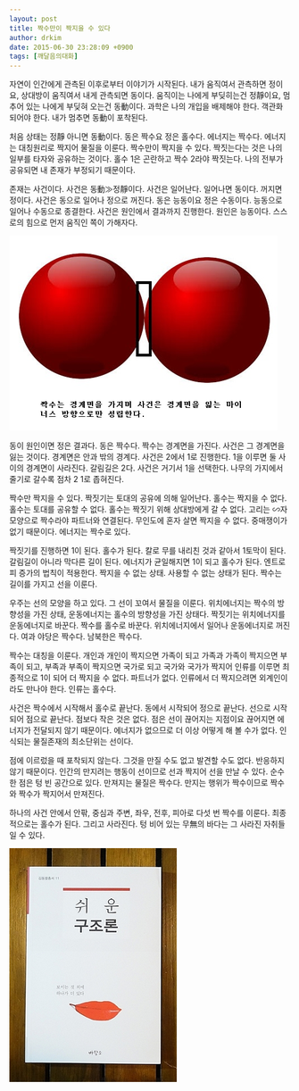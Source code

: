 ```yaml
---
layout: post
title: 짝수만이 짝지을 수 있다
author: drkim
date: 2015-06-30 23:28:09 +0900
tags: [깨달음의대화]
---
```

자연이 인간에게 관측된 이후로부터 이야기가 시작된다. 내가 움직여서 관측하면 정이요, 상대방이 움직여서 내게 관측되면 동이다. 움직이는 나에게 부딪히는건 정靜이요, 멈추어 있는 나에게 부딪혀 오는건 동動이다. 과학은 나의 개입을 배제해야 한다. 객관화 되어야 한다. 내가 멈추면 동動이 포착된다. 

  


처음 상태는 정靜 아니면 동動이다. 동은 짝수요 정은 홀수다. 에너지는 짝수다. 에너지는 대칭원리로 짝지어 물질을 이룬다. 짝수만이 짝지을 수 있다. 짝짓는다는 것은 나의 일부를 타자와 공유하는 것이다. 홀수 1은 곤란하고 짝수 2라야 짝짓는다. 나의 전부가 공유되면 내 존재가 부정되기 때문이다. 

  


존재는 사건이다. 사건은 동動≫정靜이다. 사건은 일어난다. 일어나면 동이다. 꺼지면 정이다. 사건은 동으로 일어나 정으로 꺼진다. 동은 능동이요 정은 수동이다. 능동으로 일어나 수동으로 종결한다. 사건은 원인에서 결과까지 진행한다. 원인은 능동이다. 스스로의 힘으로 먼저 움직인 쪽이 가해자다. 

  



![](/files/attach/images/198/407/603/226.jpg)   


  


동이 원인이면 정은 결과다. 동은 짝수다. 짝수는 경계면을 가진다. 사건은 그 경계면을 잃는 것이다. 경계면은 안과 밖의 경계다. 사건은 2에서 1로 진행한다. 1을 이루면 둘 사이의 경계면이 사라진다. 갈림길은 2다. 사건은 거기서 1을 선택한다. 나무의 가지에서 줄기로 갈수록 점차 2 1로 좁혀진다. 

  


짝수만 짝지을 수 있다. 짝짓기는 토대의 공유에 의해 일어난다. 홀수는 짝지을 수 없다. 홀수는 토대를 공유할 수 없다. 홀수는 짝짓기 위해 상대방에게 갈 수 없다. 고리는 ∽자 모양으로 짝수라야 파트너와 연결된다. 무인도에 혼자 살면 짝지을 수 없다. 중매쟁이가 없기 때문이다. 에너지는 짝수로 있다. 

  


짝짓기를 진행하면 1이 된다. 홀수가 된다. 칼로 무를 내리친 것과 같아서 1토막이 된다. 갈림길이 아니라 막다른 길이 된다. 에너지가 균일해지면 1이 되고 홀수가 된다. 엔트로피 증가의 법칙이 적용한다. 짝지을 수 없는 상태. 사용할 수 없는 상태가 된다. 짝수는 길이를 가지고 선을 이룬다. 

  


우주는 선의 모양을 하고 있다. 그 선이 꼬여서 물질을 이룬다. 위치에너지는 짝수의 방향성을 가진 상태, 운동에너지는 홀수의 방향성을 가진 상태다. 짝짓기는 위치에너지를 운동에너지로 바꾼다. 짝수를 홀수로 바꾼다. 위치에너지에서 일어나 운동에너지로 꺼진다. 여과 야당은 짝수다. 남북한은 짝수다. 

  


짝수는 대칭을 이룬다. 개인과 개인이 짝지으면 가족이 되고 가족과 가족이 짝지으면 부족이 되고, 부족과 부족이 짝지으면 국가로 되고 국가와 국가가 짝지어 인류를 이루면 최종적으로 1이 되어 더 짝지을 수 없다. 파트너가 없다. 인류에서 더 짝지으려면 외계인이라도 만나야 한다. 인류는 홀수다. 

  


사건은 짝수에서 시작해서 홀수로 끝난다. 동에서 시작되어 정으로 끝난다. 선으로 시작되어 점으로 끝난다. 점보다 작은 것은 없다. 점은 선이 끊어지는 지점이요 끊어지면 에너지가 전달되지 않기 때문이다. 에너지가 없으므로 더 이상 어떻게 해 볼 수가 없다. 인식되는 물질존재의 최소단위는 선이다. 

  


점에 이르렀을 때 포착되지 않는다. 그것을 만질 수도 없고 발견할 수도 없다. 반응하지 않기 때문이다. 인간의 만지려는 행동이 선이므로 선과 짝지어 선을 만날 수 있다. 순수한 점은 텅 빈 공간으로 있다. 만져지는 물질은 짝수다. 만지는 행위가 짝수이므로 짝수와 짝수가 짝지어서 만져진다. 

  


하나의 사건 안에서 안팎, 중심과 주변, 좌우, 전후, 피아로 다섯 번 짝수를 이룬다. 최종적으로는 홀수가 된다. 그리고 사라진다. 텅 비어 있는 무無의 바다는 그 사라진 자취들일 수 있다. 

  



 
![](/files/attach/images/198/407/603/DSC01488.JPG)
